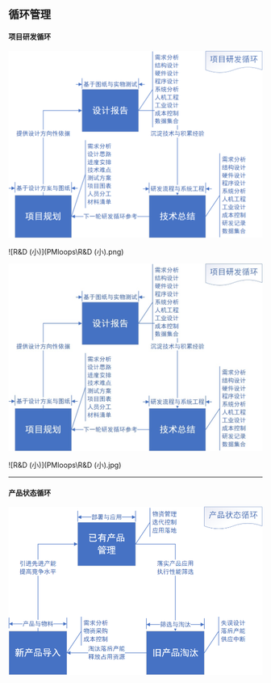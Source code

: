 ## 循环管理

#### 项目研发循环

<img src="PMloops\project-R&D.png" alt="R&D"  />

![R&D (小)](PMloops\R&D (小).png)

![R&D](PMloops/R&D.jpg)

![R&D (小)](PMloops\R&D (小).jpg)

---

#### 产品状态循环

<img src="PMloops/product-state.png" alt="state"  />

